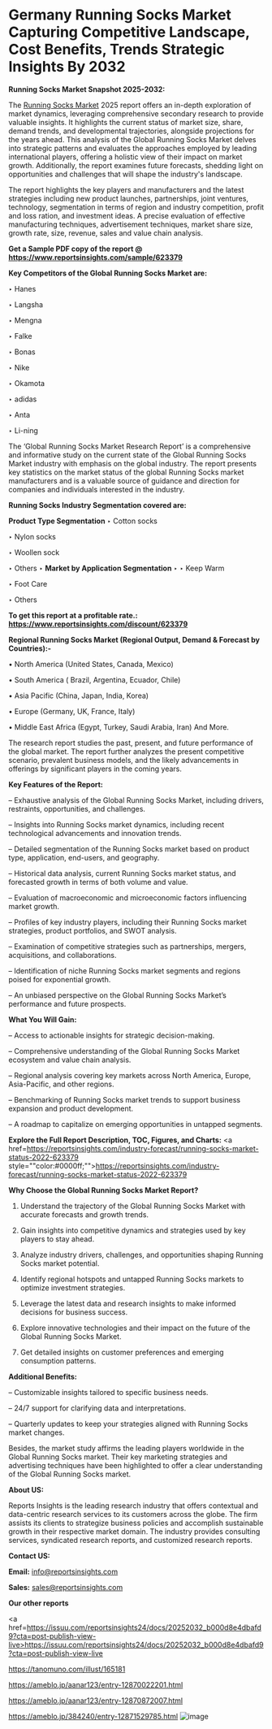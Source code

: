 # Germany Running Socks Market Capturing Competitive Landscape, Cost Benefits, Trends Strategic Insights By 2032

<strong>Running Socks Market Snapshot 2025-2032:</strong>

The <a href=https://www.reportsinsights.com/sample/623379>Running Socks Market</a> 2025 report offers an in-depth exploration of market dynamics, leveraging comprehensive secondary research to provide valuable insights. It highlights the current status of market size, share, demand trends, and developmental trajectories, alongside projections for the years ahead. This analysis of the Global Running Socks Market delves into strategic patterns and evaluates the approaches employed by leading international players, offering a holistic view of their impact on market growth. Additionally, the report examines future forecasts, shedding light on opportunities and challenges that will shape the industry's landscape.

The report highlights the key players and manufacturers and the latest strategies including new product launches, partnerships, joint ventures, technology, segmentation in terms of region and industry competition, profit and loss ration, and investment ideas. A precise evaluation of effective manufacturing techniques, advertisement techniques, market share size, growth rate, size, revenue, sales and value chain analysis.

<strong>Get a Sample PDF copy of the report @ <a href=https://www.reportsinsights.com/sample/623379 style=color:#0000ff;>https://www.reportsinsights.com/sample/623379</a></strong>

<strong>Key Competitors of the Global Running Socks Market are:</strong>

‣ Hanes

‣ Langsha

‣ Mengna

‣ Falke

‣ Bonas

‣ Nike

‣ Okamota

‣ adidas

‣ Anta

‣ Li-ning

The ‘Global Running Socks Market Research Report’ is a comprehensive and informative study on the current state of the Global Running Socks Market industry with emphasis on the global industry. The report presents key statistics on the market status of the global Running Socks market manufacturers and is a valuable source of guidance and direction for companies and individuals interested in the industry.

<strong>Running Socks Industry Segmentation covered are:</strong>

<strong>Product Type Segmentation</strong>
‣
Cotton socks

‣ Nylon socks

‣ Woollen sock

‣ Others
‣ 
<strong>Market by Application Segmentation</strong>
‣
‣  Keep Warm

‣ Foot Care

‣ Others

<strong>To get this report at a profitable rate.: <a href=https://www.reportsinsights.com/discount/623379 style=color:#0000ff;>https://www.reportsinsights.com/discount/623379</a></strong>

<strong>Regional Running Socks Market (Regional Output, Demand &amp; Forecast by Countries):-</strong>

• North America (United States, Canada, Mexico)

• South America ( Brazil, Argentina, Ecuador, Chile)

• Asia Pacific (China, Japan, India, Korea)

• Europe (Germany, UK, France, Italy)

• Middle East Africa (Egypt, Turkey, Saudi Arabia, Iran) And More.

The research report studies the past, present, and future performance of the global market. The report further analyzes the present competitive scenario, prevalent business models, and the likely advancements in offerings by significant players in the coming years.

<strong>Key Features of the Report:</strong>

– Exhaustive analysis of the Global Running Socks Market, including drivers, restraints, opportunities, and challenges.

– Insights into Running Socks market dynamics, including recent technological advancements and innovation trends.

– Detailed segmentation of the Running Socks market based on product type, application, end-users, and geography.

– Historical data analysis, current Running Socks market status, and forecasted growth in terms of both volume and value.

– Evaluation of macroeconomic and microeconomic factors influencing market growth.

– Profiles of key industry players, including their Running Socks market strategies, product portfolios, and SWOT analysis.

– Examination of competitive strategies such as partnerships, mergers, acquisitions, and collaborations.

– Identification of niche Running Socks market segments and regions poised for exponential growth.

– An unbiased perspective on the Global Running Socks Market’s performance and future prospects.

<strong>What You Will Gain:</strong>

– Access to actionable insights for strategic decision-making.

– Comprehensive understanding of the Global Running Socks Market ecosystem and value chain analysis.

– Regional analysis covering key markets across North America, Europe, Asia-Pacific, and other regions.

– Benchmarking of Running Socks market trends to support business expansion and product development.

– A roadmap to capitalize on emerging opportunities in untapped segments.

<strong>Explore the Full Report Description, TOC, Figures, and Charts:</strong>
<a href=https://reportsinsights.com/industry-forecast/running-socks-market-status-2022-623379 style=""color:#0000ff;"">https://reportsinsights.com/industry-forecast/running-socks-market-status-2022-623379</a>

<strong>Why Choose the Global Running Socks Market Report?</strong>

1. Understand the trajectory of the Global Running Socks Market with accurate forecasts and growth trends.

2. Gain insights into competitive dynamics and strategies used by key players to stay ahead.

3. Analyze industry drivers, challenges, and opportunities shaping Running Socks market potential.

4. Identify regional hotspots and untapped Running Socks markets to optimize investment strategies.

5. Leverage the latest data and research insights to make informed decisions for business success.

6. Explore innovative technologies and their impact on the future of the Global Running Socks Market.

7. Get detailed insights on customer preferences and emerging consumption patterns.

<strong>Additional Benefits:</strong>

– Customizable insights tailored to specific business needs.

– 24/7 support for clarifying data and interpretations.

– Quarterly updates to keep your strategies aligned with Running Socks market changes.

Besides, the market study affirms the leading players worldwide in the Global Running Socks market. Their key marketing strategies and advertising techniques have been highlighted to offer a clear understanding of the Global Running Socks market.

<strong><strong>About US</strong>:</strong>

Reports Insights is the leading research industry that offers contextual and data-centric research services to its customers across the globe. The firm assists its clients to strategize business policies and accomplish sustainable growth in their respective market domain. The industry provides consulting services, syndicated research reports, and customized research reports.

<strong>Contact US:</strong>

<p class=><b>Email:</b> <a href=mailto:info@reportsinsights.com>info@reportsinsights.com</a></p>
<p class=><b>Sales:</b> <a href=mailto:sales@reportsinsights.com>sales@reportsinsights.com</a></p>

<strong>Our other reports</strong>

<a href=https://issuu.com/reportsinsights24/docs/20252032_b000d8e4dbafd9?cta=post-publish-view-live>https://issuu.com/reportsinsights24/docs/20252032_b000d8e4dbafd9?cta=post-publish-view-live</a>

<a href=https://tanomuno.com/illust/165181>https://tanomuno.com/illust/165181</a>

<a href=https://ameblo.jp/aanar123/entry-12870022201.html>https://ameblo.jp/aanar123/entry-12870022201.html</a>

<a href=https://ameblo.jp/aanar123/entry-12870872007.html>https://ameblo.jp/aanar123/entry-12870872007.html</a>

<a href=https://ameblo.jp/384240/entry-12871529785.html>https://ameblo.jp/384240/entry-12871529785.html</a>
![image](https://github.com/user-attachments/assets/e5e8c50a-2f88-45ac-8d16-4f991bf47f4b)
